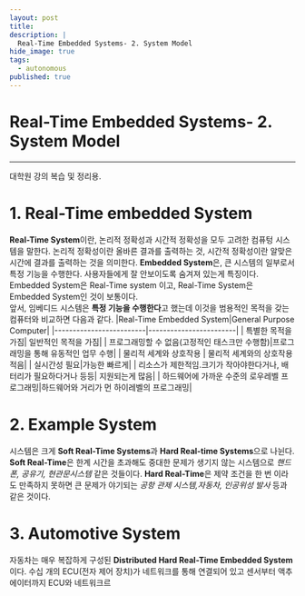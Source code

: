 ```yaml
---
layout: post
title: 
description: |
  Real-Time Embedded Systems- 2. System Model
hide_image: true
tags:
  - autonomous
published: true
---
```


# Real-Time Embedded Systems- 2. System Model
* * *
대학원 강의 복습 및 정리용.

# 1. Real-Time embedded System
 **Real-Time System**이란, 논리적 정확성과 시간적 정확성을 모두 고려한 컴퓨텅 시스템을 말한다. 논리적 정확성이란 올바른 결과를 출력하는 것, 시간적 정확성이란 알맞은 시간에 결과를
출력하는 것을 의미한다. **Embedded System**은, 큰 시스템의 일부로서 특정 기능을 수행한다. 사용자들에게 잘 안보이도록 숨겨져 있는게 특징이다. Embedded System은 Real-Time system
이고, Real-Time System은 Embedded System인 것이 보통이다.   
 앞서, 임베디드 시스템은 **특정 기능을 수행한다**고 했는데 이것을 범용적인 목적을 갖는 컴퓨터와 비교하면 다음과 같다.
|Real-Time Embedded System|General Purpose Computer|
|-------------------------|------------------------|
| 특별한 목적을 가짐| 일반적인 목적을 가짐|
| 프로그래밍할 수 없음(고정적인 태스크만 수행함)|프로그래밍을 통해 유동적인 업무 수행|
| 물리적 세계와 상호작용 | 물리적 세계와의 상호작용 적음|
| 실시간성 필요|가능한 빠르게|
| 리소스가 제한적임.크기가 작아야한다거나, 배터리가 필요하다거나 등등| 지원되는게 많음|
| 하드웨어에 가까운 수준의 로우레벨 프로그래밍|하드웨어와 거리가 먼 하이레벨의 프로그래밍|   
   
# 2. Example System
 시스템은 크게 **Soft Real-Time Systems**과 **Hard Real-time Systems**으로 나뉜다. **Soft Real-Time**은 한계 시간을 초과해도 중대한 문제가 생기지 않는 시스템으로 *핸드폰,
공유기, 현관문시스템* 같은 것들이다. **Hard Real-Time**은 제약 조건을 한 번 이라도 만족하지 못하면 큰 문제가 야기되는 *공항 관제 시스템,자동차, 인공위성 발사* 등과 같은 것이다. 

# 3. Automotive System
 자동차는 매우 복잡하게 구성된 **Distributed Hard Real-Time Embedded System**이다. 수십 개의 ECU(전자 제어 장치)가 네트워크를 통해 연결되어 있고 센서부터 액추에이터까지
 ECU와 네트워크르
